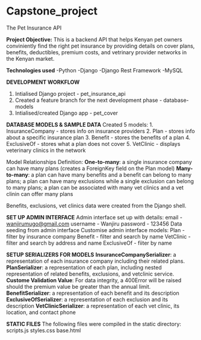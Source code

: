 # Capstone_project
The Pet Insurance API

**Project Objective:**
This is a backend API that helps Kenyan pet owners conviniently find the right pet insurance by providing details on cover plans, benefits, deductibles, premium costs, and vetrinary provider networks in the Kenyan market. 

**Technologies used**
-Python
-Django
-Django Rest Framework
-MySQL

**DEVELOPMENT WORKFLOW**
1. Intialised Django project - pet_insurance_api
2. Created a feature branch for the next development phase - database-models
3. Intialised/created Django app - pet_cover

**DATABASE MODELS & SAMPLE DATA**
Created 5 models:
    1. InsuranceCompany - stores info on insurance providers
    2. Plan - stores info about a specific insurance plan
    3. Benefit - stores the benefits of a plan
    4. ExclusiveOf - stores what a plan does not cover 
    5. VetClinic - displays veterinary clinics in the network

Model Relationships Definition:
    **One-to-many**: a single insurance company can have many plans (creates a ForeignKey field on the Plan model)
    **Many-to-many**: a plan can have many benefits and a benefit can belong to many plans; 
        a plan can have many exclusions while a single exclusion can belong to many plans; 
        a plan can be associated with many vet clinics and a vet clinin can offer many plans
    
Benefits, exclusions, vet clinics data were created from the Django shell.

**SET UP ADMIN INTERFACE**
Admin interface set up with details:
    email - wanjirumugo@gmail.com
    username - Wanjiru
    password - 123456
Data seeding from admin interface
Customise admin interface models:
    Plan - filter by insurance company
    Benefit - filter and search by name
    VetClinic - filter and search by address and name
    ExclusiveOf - fiiter by name

**SETUP SERIALIZERS FOR MODELS**
**InsuranceCompanySerializer**: a representation of each insurance company including their related plans.
**PlanSerializer**: a representation of each plan, including nested representation of related benefits, exclusions, and vetclinic service. 
    **Custome Validation Value**:
        For data integrity, a 400Error will be raised should the premium value be greater than the annual limit. 
**BenefitSerializer**: a representation of each benefit and its description
**ExclusiveOfSerializer**: a representation of each exclusion and its description
**VetClinicSerializer**: a representation of each vet clinic, its location, and contact phone

**STATIC FILES**
The following files were compiled in the static directory:
    scripts.js
    styles.css
    base.html


